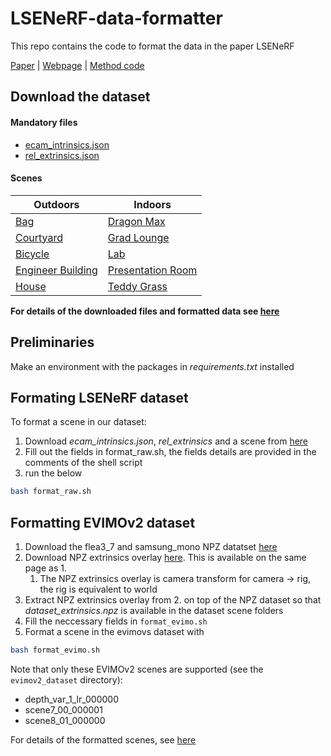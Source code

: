 # LSENeRF-data-formatter
This repo contains the code to format the data in the paper LSENeRF

[Paper](placeholder) | [Webpage](https://ubc-vision.github.io/LSENeRF/) | [Method code](https://github.com/ubc-vision/LSENeRF)

## Download the dataset
#### Mandatory files
- [ecam_intrinsics.json](https://www.cs.ubc.ca/research/kmyi_data/files/2024/LSENeRF/ecam_intrinsics.json)
- [rel_extrinsics.json](https://www.cs.ubc.ca/research/kmyi_data/files/2024/LSENeRF/rel_extrinsics.json)

#### Scenes
| Outdoors | Indoors |
|----------|----------|
| [Bag](https://www.cs.ubc.ca/research/kmyi_data/files/2024/LSENeRF/Bag.zip) | [Dragon Max](<https://www.cs.ubc.ca/research/kmyi_data/files/2024/LSENeRF/Dragon Max.zip>) |
| [Courtyard](https://www.cs.ubc.ca/research/kmyi_data/files/2024/LSENeRF/Courtyard.zip) | [Grad Lounge](<https://www.cs.ubc.ca/research/kmyi_data/files/2024/LSENeRF/Grad Lounge.zip>) |
| [Bicycle](https://www.cs.ubc.ca/research/kmyi_data/files/2024/LSENeRF/Bicycle.zip) | [Lab](https://www.cs.ubc.ca/research/kmyi_data/files/2024/LSENeRF/Lab.zip) |
| [Engineer Building](<https://www.cs.ubc.ca/research/kmyi_data/files/2024/LSENeRF/Engineer Building.zip>) | [Presentation Room](<https://www.cs.ubc.ca/research/kmyi_data/files/2024/LSENeRF/Presentation Room.zip>) |
| [House](https://www.cs.ubc.ca/research/kmyi_data/files/2024/LSENeRF/House.zip) | [Teddy Grass](<https://www.cs.ubc.ca/research/kmyi_data/files/2024/LSENeRF/Teddy Grass.zip>) |

**For details of the downloaded files and formatted data see [here](docs/scene-details.md)**

## Preliminaries
Make an environment with the packages in *requirements.txt* installed

## Formating LSENeRF dataset
To format a scene in our dataset:
1. Download *ecam_intrinsics.json*, *rel_extrinsics* and a scene from [here](docs/download-page.md)
2. Fill out the fields in format_raw.sh, the fields details are provided in the comments of the shell script
3. run the below
```bash
bash format_raw.sh
```

## Formatting EVIMOv2 dataset
1. Download the flea3_7 and samsung_mono NPZ datatset [here](https://better-flow.github.io/evimo/download_evimo_2.html)
2. Download NPZ extrinsics overlay [here](https://better-flow.github.io/evimo/npz_extrinsics.zip). This is available on the same page as 1.
   1. The NPZ extrinsics overlay is camera transform for camera -> rig, the rig is equivalent to world
3. Extract NPZ extrinsics overlay from 2. on top of the NPZ dataset so that *dataset_extrinsics.npz* is available in the dataset scene folders
4. Fill the neccessary fields in `format_evimo.sh`
5. Format a scene in the evimovs dataset with
```bash
bash format_evimo.sh
```
Note that only these EVIMOv2 scenes are supported (see the ```evimov2_dataset``` directory):
- depth_var_1_lr_000000
- scene7_00_000001
- scene8_01_000000

For details of the formatted scenes, see [here](docs/dataset-format.md)